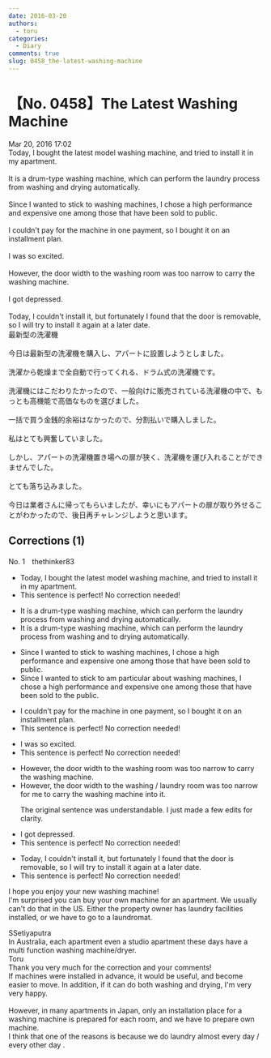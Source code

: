 ```yaml
---
date: 2016-03-20
authors:
  - toru
categories:
  - Diary
comments: true
slug: 0458_the-latest-washing-machine
---
```


# 【No. 0458】The Latest Washing Machine
<div class="date">Mar 20, 2016 17:02</div>
<div id="post"><div id="body_show_ori">
Today, I bought the latest model washing machine, and tried to install it in my apartment.<br/><br/>It is a drum-type washing machine, which can perform the laundry process from washing and drying automatically.<br/><br/>Since I wanted to stick to washing machines, I chose a high performance and expensive one among those that have been sold to public.<br/><br/>I couldn't pay for the machine in one payment, so I bought it on an installment plan.<br/><br/>I was so excited.<br/><br/>However, the door width to the washing room was too narrow to carry the washing machine.<br/><br/>I got depressed.<br/><br/>Today, I couldn't install it, but fortunately I found that the door is removable, so I will try to install it again at a later date. 
</div></div>

<!-- more -->

<div id="post_ja"><div id="body_show_mo">
最新型の洗濯機<br/><br/>今日は最新型の洗濯機を購入し、アパートに設置しようとしました。<br/><br/>洗濯から乾燥まで全自動で行ってくれる、ドラム式の洗濯機です。<br/><br/>洗濯機にはこだわりたかったので、一般向けに販売されている洗濯機の中で、もっとも高機能で高価なものを選びました。<br/><br/>一括で買う金銭的余裕はなかったので、分割払いで購入しました。<br/><br/>私はとても興奮していました。<br/><br/>しかし、アパートの洗濯機置き場への扉が狭く、洗濯機を運び入れることができませんでした。<br/><br/>とても落ち込みました。<br/><br/>今日は業者さんに帰ってもらいましたが、幸いにもアパートの扉が取り外せることがわかったので、後日再チャレンジしようと思います。
</div></div>

## Corrections (1)
<div id="block"><div class="first_name"> No. 1　<span class="just_name">thethinker83</span></div><div id="block2">
<ul class="correction_field">
<li class="incorrect">Today, I bought the latest model washing machine, and tried to install it in my apartment.</li>
<li class="corrected perfect">This sentence is perfect! No correction needed!</li>
</ul>
<ul class="correction_field">
<li class="incorrect">It is a drum-type washing machine, which can perform the laundry process from washing and drying automatically.</li>
<li class="corrected correct">
It is a drum-type washing machine, which can perform the laundry process from washing <span class="sline"><span class="f_red">and</span></span> <span class="f_blue">to </span>drying automatically.
</li>
</ul>
<ul class="correction_field">
<li class="incorrect">Since I wanted to stick to washing machines, I chose a high performance and expensive one among those that have been sold to public.</li>
<li class="corrected correct">
Since I <span class="sline"><span class="f_red">wanted to stick to</span></span> <span class="f_blue">am particular about </span>washing machines, I chose a high performance and expensive one among those that have been sold to <span class="f_blue">the </span>public.
</li>
</ul>
<ul class="correction_field">
<li class="incorrect">I couldn't pay for the machine in one payment, so I bought it on an installment plan.</li>
<li class="corrected perfect">This sentence is perfect! No correction needed!</li>
</ul>
<ul class="correction_field">
<li class="incorrect">I was so excited.</li>
<li class="corrected perfect">This sentence is perfect! No correction needed!</li>
</ul>
<ul class="correction_field">
<li class="incorrect">However, the door width to the washing room was too narrow to carry the washing machine.</li>
<li class="corrected correct">
However, the door width to the washing<span class="f_blue"> / laundry</span> room was too narrow <span class="f_blue">for me </span>to carry the washing machine <span class="f_blue">into it</span>.
<p class="correction_comment">The original sentence was understandable.  I just made a few edits for clarity.</p>
</li>
</ul>
<ul class="correction_field">
<li class="incorrect">I got depressed.</li>
<li class="corrected perfect">This sentence is perfect! No correction needed!</li>
</ul>
<ul class="correction_field">
<li class="incorrect">Today, I couldn't install it, but fortunately I found that the door is removable, so I will try to install it again at a later date.</li>
<li class="corrected perfect">This sentence is perfect! No correction needed!</li>
</ul>
<p class="comment_small">
 I hope you enjoy your new washing machine!
 <br/>
 I'm surprised you can buy your own machine for an apartment.  We usually can't do that in the US.  Either the property owner has laundry facilities installed, or we have to go to a laundromat.
</p>

</div><div class="name"><span class="just_name">SSetiyaputra</span><br>
In Australia, each apartment even a studio apartment these days have a multi function washing machine/dryer. 
</div>
<div class="name"><span class="just_name">Toru</span><br>
Thank you very much for the correction and your comments!<br/>If machines were installed in advance, it would be useful, and become easier to move. In addition, if it can do both washing and drying, I'm very very happy.<br/><br/>However, in many apartments in Japan, only an installation place for a washing machine is prepared for each room, and we have to prepare own machine.<br/>I think that one of the reasons is because we do laundry almost every day / every other day .
</div>
</div>
